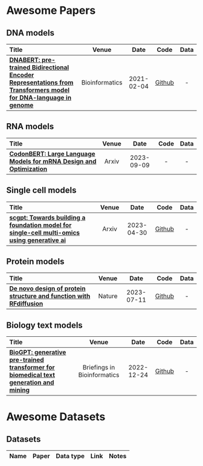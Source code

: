
# Awesome Papers

## DNA models
|  Title  |   Venue  |   Date   |   Code   |   Data   |
|:--------|:--------:|:--------:|:--------:|:--------:|
|[**DNABERT: pre-trained Bidirectional Encoder Representations from Transformers model for DNA-language in genome**](https://academic.oup.com/bioinformatics/article/37/15/2112/6128680) <br>| Bioinformatics | 2021-02-04 | [Github](https://github.com/jerryji1993/DNABERT) | - |


## RNA models
|  Title  |   Venue  |   Date   |   Code   |   Data   |
|:--------|:--------:|:--------:|:--------:|:--------:|
| [**CodonBERT: Large Language Models for mRNA Design and Optimization**](https://www.biorxiv.org/content/biorxiv/early/2023/09/12/2023.09.09.556981.full.pdf) | Arxiv | 2023-09-09 | - | - |


## Single cell models
|  Title  |   Venue  |   Date   |   Code   |   Data   |
|:--------|:--------:|:--------:|:--------:|:--------:|
| [**scgpt: Towards building a foundation model for single-cell multi-omics using generative ai**](https://www.biorxiv.org/content/biorxiv/early/2023/05/01/2023.04.30.538439.full.pdf) | Arxiv | 2023-04-30 | [Github](https://github.com/bowang-lab/scGPT) | - |

## Protein models
|  Title  |   Venue  |   Date   |   Code   |   Data   |
|:--------|:--------:|:--------:|:--------:|:--------:|
| [**De novo design of protein structure and function with RFdiffusion**](https://academic.oup.com/bioinformatics/article/37/15/2112/6128680) | Nature | 2023-07-11 | [Github](https://github.com/RosettaCommons/RFdiffusion) | - |

## Biology text models
|  Title  |   Venue  |   Date   |   Code   |   Data   |
|:--------|:--------:|:--------:|:--------:|:--------:|
| [**BioGPT: generative pre-trained transformer for biomedical text generation and mining**]([https://academic.oup.com/bioinformatics/article/37/15/2112/6128680](https://academic.oup.com/bib/article-abstract/23/6/bbac409/6713511)) | Briefings in Bioinformatics | 2022-12-24 | [Github](https://github.com/microsoft/BioGPT) | - |


# Awesome Datasets

## Datasets
|  Name   |   Paper  |   Data type   |   Link   |   Notes   |
|:--------|:--------:|:--------:|:--------:|:--------:|
